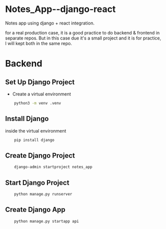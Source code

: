 # Notes_App--django-react
 Notes app using django + react integration.

for a real production case, it is a good practice to do backend & frontend in separate repos.
But in this case due it's a small project and it is for practice, I will kept both in the same repo.

# Backend
## Set Up Django Project
- Create a virtual environment
```bash
    python3 -m venv .venv
```

## Install Django
inside the virtual environment
```bash
    pip install django
```

## Create Django Project
```bash
    django-admin startproject notes_app
```

## Start Django Project
```bash
    python manage.py runserver
```

## Create Django App
```bash
    python manage.py startapp api
```